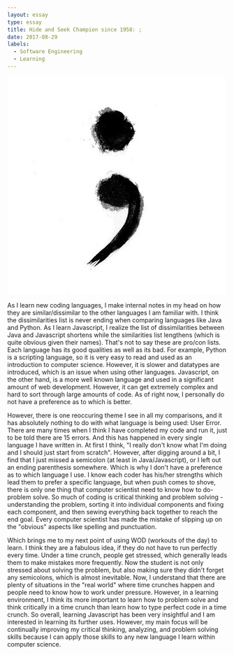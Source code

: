 ```yaml
---
layout: essay
type: essay
title: Hide and Seek Champion since 1958: ;
date: 2017-08-29
labels:
  - Software Engineering
  - Learning
---
```


<img class="ui tiny left circular floated image" src="../images/semicolon.jpg">

As I learn new coding languages, I make internal notes in my head on how they are similar/dissimilar to the other languages I am familiar with. I think the dissimilarities list is never ending when comparing languages like Java and Python. As I learn Javascript, I realize the list of dissimilarities between Java and Javascript shortens while the similarities list lengthens (which is quite obvious given their names). That's not to say these are pro/con lists. Each language has its good qualities as well as its bad. For example, Python is a scripting language, so it is very easy to read and used as an introduction to computer science. However, it is slower and datatypes are introduced, which is an issue when using other languages. Javascript, on the other hand, is a more well known language and used in a significant amount of web development. However, it can get extremely complex and hard to sort through large amounts of code. As of right now, I personally do not have a preference as to which is better. 

However, there is one reoccuring theme I see in all my comparisons, and it has absolutely nothing to do with what language is being used: User Error. There are many times when I think I have completed my code and run it, just to be told there are 15 errors. And this has happened in every single language I have written in. At first I think, "I really don't know what I'm doing and I should just start from scratch". However, after digging around a bit, I find that I just missed a semicolon (at least in Java/Javascript), or I left out an ending parenthesis somewhere. Which is why I don't have a preference as to which language I use. I know each coder has his/her strengths which lead them to prefer a specific language, but when push comes to shove, there is only one thing that computer scientist need to know how to do- problem solve. So much of coding is critical thinking and problem solving - understanding the problem, sorting it into individual components and fixing each component, and then sewing everything back together to reach the end goal. Every computer scientist has made the mistake of slipping up on the "obvious" aspects like spelling and punctuation.

Which brings me to my next point of using WOD (workouts of the day) to learn. I think they are a fabulous idea, if they do not have to run perfectly every time. Under a time crunch, people get stressed, which generally leads them to make mistakes more frequently. Now the student is not only stressed about solving the problem, but also making sure they didn't forget any semicolons, which is almost inevitable. Now, I understand that there are plenty of situations in the "real world" where time crunches happen and people need to know how to work under pressure. However, in a learning environment, I think its more important to learn how to problem solve and think critically in a time crunch than learn how to type perfect code in a time crunch. So overall, learning Javascript has been very insightful and I am interested in learning its further uses. However, my main focus will be continually improving my critical thinking, analyzing, and problem solving skills because I can apply those skills to any new language I learn within computer science.

